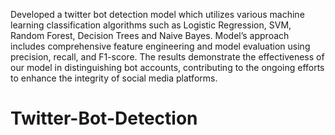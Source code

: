 Developed a twitter bot detection model which utilizes various machine learning classification algorithms such as Logistic Regression, SVM, Random Forest, Decision Trees and Naive Bayes. Model’s approach includes comprehensive feature engineering and model evaluation using precision, recall, and F1-score. The results demonstrate the effectiveness of our model in distinguishing bot accounts, contributing to the ongoing efforts to enhance the integrity of social media platforms.
# Twitter-Bot-Detection
